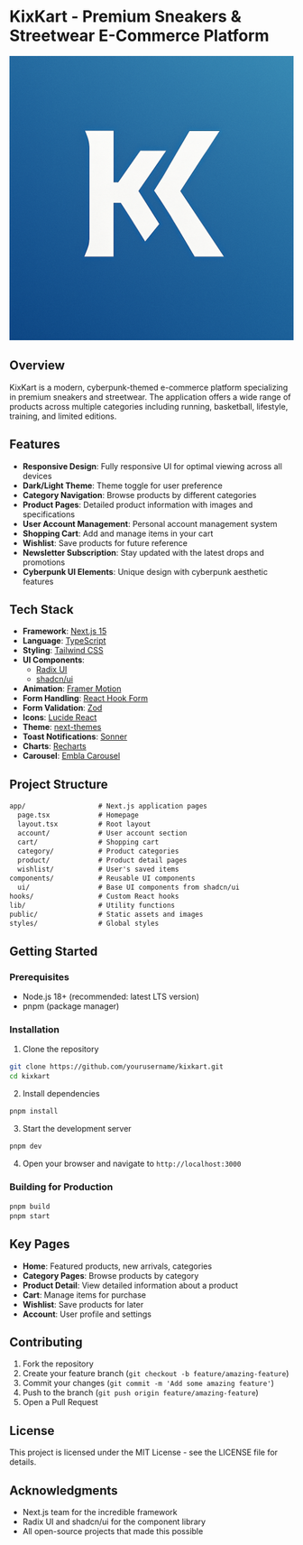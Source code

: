 # KixKart - Premium Sneakers & Streetwear E-Commerce Platform

![KixKart Logo](/public/final.png)

## Overview

KixKart is a modern, cyberpunk-themed e-commerce platform specializing in premium sneakers and streetwear. The application offers a wide range of products across multiple categories including running, basketball, lifestyle, training, and limited editions.

## Features

- **Responsive Design**: Fully responsive UI for optimal viewing across all devices
- **Dark/Light Theme**: Theme toggle for user preference
- **Category Navigation**: Browse products by different categories
- **Product Pages**: Detailed product information with images and specifications
- **User Account Management**: Personal account management system
- **Shopping Cart**: Add and manage items in your cart
- **Wishlist**: Save products for future reference
- **Newsletter Subscription**: Stay updated with the latest drops and promotions
- **Cyberpunk UI Elements**: Unique design with cyberpunk aesthetic features

## Tech Stack

- **Framework**: [Next.js 15](https://nextjs.org/)
- **Language**: [TypeScript](https://www.typescriptlang.org/)
- **Styling**: [Tailwind CSS](https://tailwindcss.com/)
- **UI Components**: 
  - [Radix UI](https://www.radix-ui.com/)
  - [shadcn/ui](https://ui.shadcn.com/)
- **Animation**: [Framer Motion](https://www.framer.com/motion/)
- **Form Handling**: [React Hook Form](https://react-hook-form.com/)
- **Form Validation**: [Zod](https://zod.dev/)
- **Icons**: [Lucide React](https://lucide.dev/)
- **Theme**: [next-themes](https://github.com/pacocoursey/next-themes)
- **Toast Notifications**: [Sonner](https://sonner.emilkowal.ski/)
- **Charts**: [Recharts](https://recharts.org/)
- **Carousel**: [Embla Carousel](https://www.embla-carousel.com/)

## Project Structure

```
app/                  # Next.js application pages
  page.tsx            # Homepage
  layout.tsx          # Root layout
  account/            # User account section
  cart/               # Shopping cart
  category/           # Product categories
  product/            # Product detail pages
  wishlist/           # User's saved items
components/           # Reusable UI components
  ui/                 # Base UI components from shadcn/ui
hooks/                # Custom React hooks
lib/                  # Utility functions
public/               # Static assets and images
styles/               # Global styles
```

## Getting Started

### Prerequisites

- Node.js 18+ (recommended: latest LTS version)
- pnpm (package manager)

### Installation

1. Clone the repository
```bash
git clone https://github.com/yourusername/kixkart.git
cd kixkart
```

2. Install dependencies
```bash
pnpm install
```

3. Start the development server
```bash
pnpm dev
```

4. Open your browser and navigate to `http://localhost:3000`

### Building for Production

```bash
pnpm build
pnpm start
```

## Key Pages

- **Home**: Featured products, new arrivals, categories
- **Category Pages**: Browse products by category
- **Product Detail**: View detailed information about a product
- **Cart**: Manage items for purchase
- **Wishlist**: Save products for later
- **Account**: User profile and settings

## Contributing

1. Fork the repository
2. Create your feature branch (`git checkout -b feature/amazing-feature`)
3. Commit your changes (`git commit -m 'Add some amazing feature'`)
4. Push to the branch (`git push origin feature/amazing-feature`)
5. Open a Pull Request

## License

This project is licensed under the MIT License - see the LICENSE file for details.

## Acknowledgments

- Next.js team for the incredible framework
- Radix UI and shadcn/ui for the component library
- All open-source projects that made this possible

